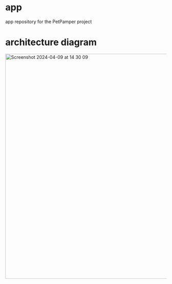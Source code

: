 # app
app repository for the PetPamper project
# architecture diagram
<img width="702" alt="Screenshot 2024-04-09 at 14 30 09" src="https://github.com/PetPamper/PetPamper/assets/91835061/48508405-3510-4c71-812c-15a9a0dd8a80">
